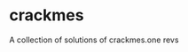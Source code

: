 # crackmes

<!--
#field
CTF

#groups
Writeups

#languages
Python

#frames and libs

-->

A collection of solutions of crackmes.one revs
